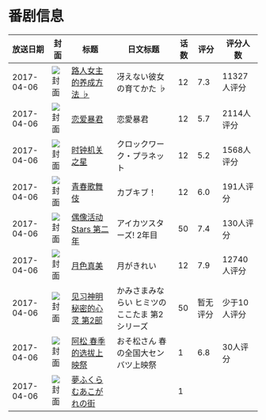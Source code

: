 # 番剧信息

|放送日期|封面|标题|日文标题|话数|评分|评分人数|
|---|---|---|---|---|---|---|
|2017-04-06|![封面](https://lain.bgm.tv/pic/cover/c/3a/ce/132734_CcMW0.jpg)|[路人女主的养成方法 ♭](https://bangumi.tv/subject/132734)|冴えない彼女の育てかた ♭|12|7.3|11327人评分|
|2017-04-06|![封面](https://lain.bgm.tv/pic/cover/c/11/a1/159795_XVpNv.jpg)|[恋爱暴君](https://bangumi.tv/subject/159795)|恋愛暴君|12|5.7|2114人评分|
|2017-04-06|![封面](https://lain.bgm.tv/pic/cover/c/b6/a1/162715_FnNg7.jpg)|[时钟机关之星](https://bangumi.tv/subject/162715)|クロックワーク・プラネット|12|5.2|1568人评分|
|2017-04-06|![封面](https://lain.bgm.tv/pic/cover/c/98/7a/189793_9594k.jpg)|[青春歌舞伎](https://bangumi.tv/subject/189793)|カブキブ！|12|6.0|191人评分|
|2017-04-06|![封面](https://lain.bgm.tv/pic/cover/c/27/ef/207491_Oih75.jpg)|[偶像活动Stars 第二年](https://bangumi.tv/subject/207491)|アイカツスターズ! 2年目|50|7.4|130人评分|
|2017-04-06|![封面](https://lain.bgm.tv/pic/cover/c/a8/41/207573_95N29.jpg)|[月色真美](https://bangumi.tv/subject/207573)|月がきれい|12|7.9|12740人评分|
|2017-04-06|![封面](https://lain.bgm.tv/pic/cover/c/89/9a/210465_uYKup.jpg)|[见习神明 秘密的心灵 第2部](https://bangumi.tv/subject/210465)|かみさまみならい ヒミツのここたま 第2シリーズ|50|暂无评分|少于10人评分|
|2017-04-06|![封面](https://lain.bgm.tv/pic/cover/c/2b/38/210809_R0IkE.jpg)|[阿松 春季的选拔上映祭](https://bangumi.tv/subject/210809)|おそ松さん 春の全国大センバツ上映祭|1|6.8|30人评分|
|2017-04-06|![封面](https://lain.bgm.tv/pic/cover/c/a8/0d/407238_dBdDT.jpg)|[夢ふくらむあこがれの街](https://bangumi.tv/subject/407238)||1|||
